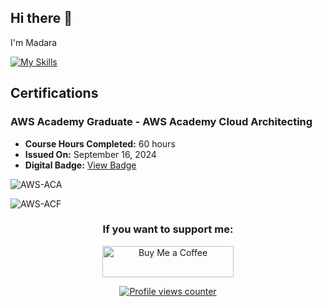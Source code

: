 ## Hi there 👋
I'm Madara

[![My Skills](https://skillicons.dev/icons?i=html,css,js,php,aws,mysql)](https://skillicons.dev)

## Certifications

### AWS Academy Graduate - AWS Academy Cloud Architecting
- **Course Hours Completed:** 60 hours
- **Issued On:** September 16, 2024
- **Digital Badge:** [View Badge](https://www.credly.com/go/yHjkH6Db)

![AWS-ACA](https://images.credly.com/images/2f7b0627-48a0-4894-8d46-3245bdfe0463/image.png)

![AWS-ACF](https://images.credly.com/images/2f7b0627-48a0-4894-8d46-3245bdfe0463/image.png)

<h3 align="center">If you want to support me:</h3>
<p align="center"><a href="https://www.buymeacoffee.com/madaramandakini"> <img align="center" src="https://cdn.buymeacoffee.com/buttons/v2/default-yellow.png" height="50" width="210" alt="Buy Me a Coffee" /></a></p>

<div align="center">
  <a href="https://github.com/antonkomarev/github-profile-views-counter">
    <img src="https://komarev.com/ghpvc/?username=madaramandakini&style=for-the-badge&base=1000" alt="Profile views counter">
  </a>
</div>

